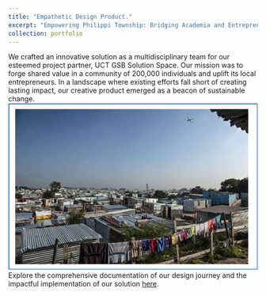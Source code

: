 ```yaml
---
title: "Empathetic Design Product."
excerpt: "Empowering Philippi Township: Bridging Academia and Entrepreneurship through the UCT GSB Solution Space Fellowship Programme. <br/><img src='/images/d_school.jpg'>"
collection: portfolio
---
```


We crafted an innovative solution as a multidisciplinary team for our esteemed project partner, UCT GSB Solution Space. Our mission was to forge shared value in a community of 200,000 individuals and uplift its local entrepreneurs. In a landscape where existing efforts fall short of creating lasting impact, our creative product emerged as a beacon of sustainable change.
![Phillipi Township](/images/phillipi2.png)
Explore the comprehensive documentation of our design journey and the impactful implementation of our solution [here](https://drive.google.com/file/d/1Ruvutw_tEmB-eHPldYEiaHhzgelmQnpq/view?usp=sharing).
